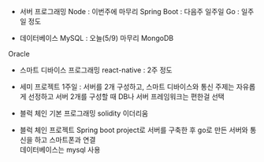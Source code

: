  - 서버 프로그래밍
Node : 이번주에 마무리
Spring Boot : 다음주 일주일
Go : 일주일 정도


- 데이터베이스
MySQL : 오늘(5/9) 마무리
MongoDB

Oracle

- 스마트 디바이스 프로그래밍
react-native : 2주 정도

- 세미 프로젝트 1주일 : 서버를 2개 구성하고, 스마트 디바이스와 통신
주제는 자유롭게 선정하고 서버 2개를 구성할 때 DB나 서버 프레임워크는 편한걸 선택

- 블럭 체인 기본 프로그래밍
  solidity
  이더리움

- 블럭 체인 프로젝트
  Spring boot project로 서버를 구축한 후 go로 만든 서버와 통신을 하고 스마트폰과 연결  
  데이터베이스는 mysql 사용